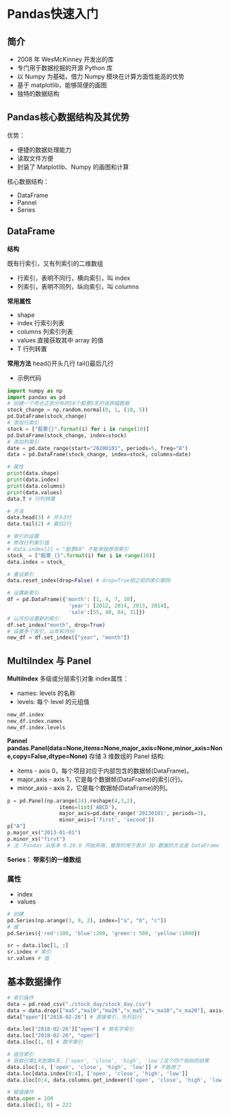 # Pandas快速入门
## 简介
  - 2008 年 WesMcKinney 开发出的库
  - 专门用于数据挖掘的开源 Python 库
  - 以 Numpy 为基础，借力 Numpy 模块在计算方面性能高的优势
  - 基于 matplotlib，能够简便的画图
  - 独特的数据结构
## Pandas核心数据结构及其优势

优势： 
- 便捷的数据处理能力
- 读取文件方便
- 封装了 Matplotlib、Numpy 的画图和计算

核心数据结构：
- DataFrame
- Pannel
- Series
## DataFrame
**结构**

既有行索引，又有列索引的二维数组
- 行索引，表明不同行，横向索引，叫 index
- 列索引，表明不同列，纵向索引，叫 columns

**常用属性**
- shape
- index 行索引列表
- columns 列索引列表
- values 直接获取其中 array 的值
- T 行列转置

**常用方法**
head()开头几行
tail()最后几行

- 示例代码
```Python
import numpy as np
import pandas as pd
# 创建一个符合正态分布的10个股票5天的涨跌幅数据
stock_change = np.random.normal(0, 1, (10, 5))
pd.DataFrame(stock_change)
# 添加行索引
stock = ["股票{}".format(i) for i in range(10)]
pd.DataFrame(stock_change, index=stock)
# 添加列索引
date = pd.date_range(start="20200101", periods=5, freq="B")
data = pd.DataFrame(stock_change, index=stock, columns=date)

# 属性
print(data.shape)
print(data.index)
print(data.columns)
print(data.values)
data.T # 行列转置

# 方法
data.head(3) # 开头3行
data.tail(2) # 最后2行

# 索引的设置
# 修改行列索引值
# data.index[2] = "股票88" 不能单独修改索引
stock_ = ["股票_{}".format(i) for i in range(10)]
data.index = stock_

# 重设索引
data.reset_index(drop=False) # drop=True把之前的索引删除

# 设置新索引
df = pd.DataFrame({'month': [1, 4, 7, 10],
                    'year': [2012, 2014, 2013, 2014],
                    'sale':[55, 40, 84, 31]})
# 以月份设置新的索引
df.set_index("month", drop=True)
# 设置多个索引，以年和月份
new_df = df.set_index(["year", "month"])
```

## MultiIndex 与 Panel
**MultiIndex**
多级或分层索引对象
index属性：
- names: levels 的名称
- levels: 每个 level 的元组值
```Python
new_df.index
new_df.index.names
new_df.index.levels
```

**Pannel   pandas.Panel(data=None,items=None,major_axis=None,minor_axis=None,copy=False,dtype=None)**
存储 3 维数组的 Panel 结构:
- items - axis 0，每个项目对应于内部包含的数据帧(DataFrame)。
- major_axis - axis 1，它是每个数据帧(DataFrame)的索引(行)。
- minor_axis - axis 2，它是每个数据帧(DataFrame)的列。
```Python
p = pd.Panel(np.arange(24).reshape(4,3,2),
                 items=list('ABCD'),
                 major_axis=pd.date_range('20130101', periods=3),
                 minor_axis=['first', 'second'])
p["A"]
p.major_xs("2013-01-01")
p.minor_xs("first")
# 注：Pandas 从版本 0.20.0 开始弃用，推荐的用于表示 3D 数据的方法是 DataFrame 上的 MultiIndex 方法
```
**Series： 带索引的一维数组**

### 属性

- index
- values

```Python
# 创建
pd.Series(np.arange(3, 9, 2), index=["a", "b", "c"])
# 或
pd.Series({'red':100, 'blue':200, 'green': 500, 'yellow':1000})

sr = data.iloc[1, :]
sr.index # 索引
sr.values # 值
```

## 基本数据操作


```Python
# 索引操作
data = pd.read_csv("./stock_day/stock_day.csv")
data = data.drop(["ma5","ma10","ma20","v_ma5","v_ma10","v_ma20"], axis=1) # 去掉一些不要的列
data["open"]["2018-02-26"] # 直接索引，先列后行

data.loc["2018-02-26"]["open"] # 按名字索引
data.loc["2018-02-26", "open"]
data.iloc[1, 0] # 数字索引

# 组合索引
# 获取行第1天到第4天，['open', 'close', 'high', 'low']这个四个指标的结果
data.iloc[:4, ['open', 'close', 'high', 'low']] # 不能用了
data.loc[data.index[0:4], ['open', 'close', 'high', 'low']]
data.iloc[0:4, data.columns.get_indexer(['open', 'close', 'high', 'low'])]

# 赋值操作
data.open = 100
data.iloc[1, 0] = 222
```



      
